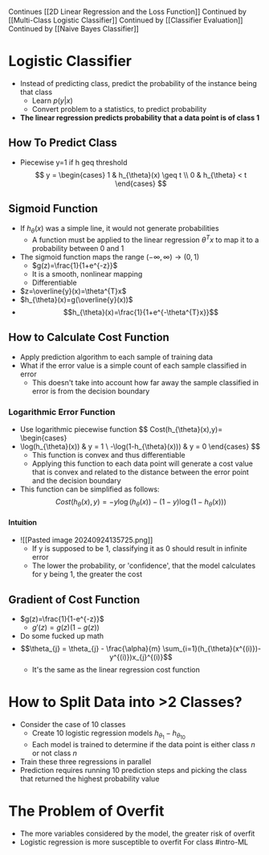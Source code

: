 Continues [[2D Linear Regression and the Loss Function]]
Continued by [[Multi-Class Logistic Classifier]]
Continued by [[Classifier Evaluation]]
Continued by [[Naive Bayes Classifier]]
# Logistic Classifier
- Instead of predicting class, predict the probability of the instance being that class
	- Learn $p(y|x)$
	- Convert problem to a statistics, to predict probability
- **The linear regression predicts probability that a data point is of class 1**
## How To Predict Class
- Piecewise y=1 if h geq threshold
$$ y =
\begin{cases}
1 & h_{\theta}(x) \geq t \\
0 & h_{\theta} < t
\end{cases}
$$
## Sigmoid Function
- If $h_{\theta}(x)$ was a simple line, it would not generate probabilities
	- A function must be applied to the linear regression $\theta^{T}x$ to map it to a probability between 0 and 1
- The sigmoid function maps the range $(-\infty,\infty) \to (0,1)$
	- $g(z)=\frac{1}{1+e^{-z}}$
	- It is a smooth, nonlinear mapping
	- Differentiable
- $z=\overline{y}(x)=\theta^{T}x$
- $h_{\theta}(x)=g(\overline{y}(x))$
- $$h_{\theta}(x)=\frac{1}{1+e^{-\theta^{T}x}}$$
## How to Calculate Cost Function
- Apply prediction algorithm to each sample of training data
- What if the error value is a simple count of each sample classified in error
	- This doesn't take into account how far away the sample classified in error is from the decision boundary
### Logarithmic Error Function
- Use logarithmic piecewise function $$
Cost(h_{\theta}(x),y)=
\begin{cases}
- \log(h_{\theta}(x)) & y = 1 \\
-\log(1-h_{\theta}(x))) & y = 0
\end{cases}
$$
	- This function is convex and thus differentiable
	- Applying this function to each data point will generate a cost value that is convex and related to the distance between the error point and the decision boundary
- This function can be simplified as follows: $$Cost(h_{\theta}(x),y)=-y\log(h_{\theta}(x))-(1-y)\log(1-h_{\theta}(x)))$$
#### Intuition
- ![[Pasted image 20240924135725.png]]
	- If y is supposed to be 1, classifying it as 0 should result in infinite error
	- The lower the probability, or 'confidence', that the model calculates for y being 1, the greater the cost
## Gradient of Cost Function
- $g(z)=\frac{1}{1-e^{-z}}$
	- $g'(z)=g(z)(1-g(z))$
- Do some fucked up math
- $$\theta_{j} = \theta_{j} - \frac{\alpha}{m} \sum_{i=1}(h_{\theta}(x^{(i)})-y^{(i)})x_{j}^{(i)}$$
	- It's the same as the linear regression cost function
# How to Split Data into >2 Classes?
- Consider the case of 10 classes
	- Create 10 logistic regression models $h_{\theta_{1}}-h_{\theta_{10}}$
	- Each model is trained to determine if the data point is either class $n$ or not class $n$
- Train these three regressions in parallel
- Prediction requires running 10 prediction steps and picking the class that returned the highest probability value
# The Problem of Overfit
- The more variables considered by the model, the greater risk of overfit
- Logistic regression is more susceptible to overfit
For class #intro-ML